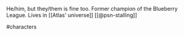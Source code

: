 He/him, but they/them is fine too. Former champion of the Blueberry League. Lives in [[Atlas' universe]] [[@psn-stalling]]

#characters 